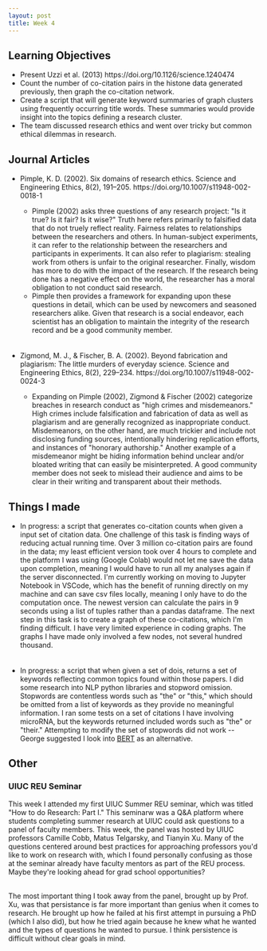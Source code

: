 ```yaml
---
layout: post
title: Week 4
---
```


<h2>Learning Objectives</h2>
<ul>
  <li>Present Uzzi et al. (2013) https://doi.org/10.1126/science.1240474</li>
  <li>Count the number of co-citation pairs in the histone data generated previously, then graph the co-citation network. </li>
  <li>Create a script that will generate keyword summaries of graph clusters using frequently occurring title words. These summaries would provide insight into the topics defining a research cluster.</li>
  <li>The team discussed research ethics and went over tricky but common ethical dilemmas in research.</li>
</ul>

<h2>Journal Articles</h2>
<ul>
<li>Pimple, K. D. (2002). Six domains of research ethics. Science and Engineering Ethics, 8(2), 191–205. https://doi.org/10.1007/s11948-002-0018-1</li>
<ul>
<li>Pimple (2002) asks three questions of any research project: "Is it true? Is it fair? Is it wise?" Truth here refers primarily to falsified data that do not truely reflect reality. Fairness relates to relationships between the researchers and others. In human-subject experiments, it can refer to the relationship between the researchers and participants in experiments. It can also refer to plagiarism: stealing work from others is unfair to the original researcher. Finally, wisdom has more to do with the impact of the research. If the research being done has a negative effect on the world, the researcher has a moral obligation to not conduct said research. </li>

<li>Pimple then provides a framework for expanding upon these questions in detail, which can be used by newcomers and seasoned researchers alike. Given that research is a social endeavor, each scientist has an obligation to maintain the integrity of the research record and be a good community member. </li>
  </ul>
  <br/><br/>
<li>Zigmond, M. J., & Fischer, B. A. (2002). Beyond fabrication and plagiarism: The little murders of everyday science. Science and Engineering Ethics, 8(2), 229–234. https://doi.org/10.1007/s11948-002-0024-3</li>
<ul>
<li>Expanding on Pimple (2002), Zigmond & Fischer (2002) categorize breaches in research conduct as "high crimes and misdemeanors." High crimes include falsification and fabrication of data as well as plagiarism and are generally recognized as inappropriate conduct. Misdemeanors, on the other hand, are much trickier and include not disclosing funding sources, intentionally hindering replication efforts, and instances of "honorary authorship." Another example of a misdemeanor might be hiding information behind unclear and/or bloated writing that can easily be misinterpreted. A good community member does not seek to mislead their audience and aims to be clear in their writing and transparent about their methods. </li>
  </ul>

</ul>

<h2>Things I made</h2>
<ul>
<li>In progress: a script that generates co-citation counts when given a input set of citation data. One challenge of this task is finding ways of reducing actual running time. Over 3 million co-citation pairs are found in the data; my least efficient version took over 4 hours to complete and the platform I was using (Google Colab) would not let me save the data upon completion, meaning I would have to run all my analyses again if the server disconnected. I'm currently working on moving to Jupyter Notebook in VSCode, which has the benefit of running directly on my machine and can save csv files locally, meaning I only have to do the computation once. The newest version can calculate the pairs in 9 seconds using a list of tuples rather than a pandas dataframe. The next step in this task is to create a graph of these co-citations, which I'm finding difficult. I have very limited experience in coding graphs. The graphs I have made only involved a few nodes, not several hundred thousand.</li>
  <br/><br/>
<li>In progress: a script that when given a set of dois, returns a set of keywords reflecting common topics found within those papers. I did some research into NLP python libraries and stopword omission. Stopwords are contentless words such as "the" or "this," which should be omitted from a list of keywords as they provide no meaningful information. I ran some tests on a set of citations I have involving microRNA, but the keywords returned included words such as "the" or "their." Attempting to modify the set of stopwords did not work -- George suggested I look into <a href="https://www.tensorflow.org/text/tutorials/classify_text_with_bert">BERT</a> as an alternative.</li>
  </ul>

<h2>Other</h2>
<h3>UIUC REU Seminar</h3>
This week I attended my first UIUC Summer REU seminar, which was titled "How to do Research: Part I." This seminarw was a Q&A platform where students completing summer research at UIUC could ask questions to a panel of faculty members. This week, the panel was hosted by UIUC professors Camille Cobb, Matus Telgarsky, and Tianyin Xu. Many of the questions centered around best practices for approaching professors you'd like to work on research with, which I found personally confusing as those at the seminar already have faculty mentors as part of the REU process. Maybe they're looking ahead for grad school opportunities? <br/><br/>

The most important thing I took away from the panel, brought up by Prof. Xu, was that persistance is far more important than genius when it comes to research. He brought up how he failed at his first attempt in pursuing a PhD (which I also did), but how he tried again because he knew what he wanted and the types of questions he wanted to pursue. I think persistence is difficult without clear goals in mind.
